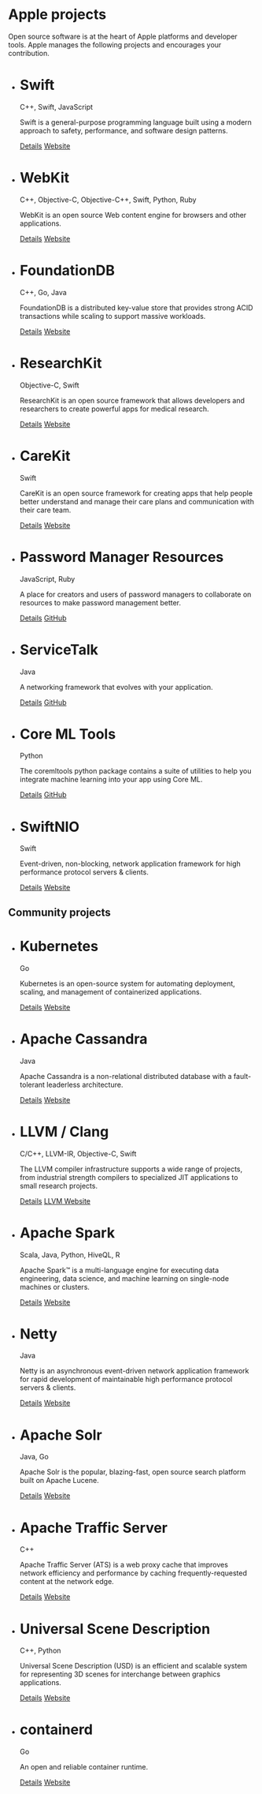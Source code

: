 Apple projects
==========

Open source software is at the heart of Apple platforms and developer tools. Apple manages the following projects and encourages your contribution.

* Swift
  ==========

  C++, Swift, JavaScript

  Swift is a general-purpose programming language built using a modern approach to safety, performance, and software design patterns.

  [Details](https://opensource.apple.com/projects/swift) [Website](https://swift.org/)

* WebKit
  ==========

  C++, Objective-C, Objective-C++, Swift, Python, Ruby

  WebKit is an open source Web content engine for browsers and other applications.

  [Details](https://opensource.apple.com/projects/webkit) [Website](https://webkit.org/)

* FoundationDB
  ==========

  C++, Go, Java

  FoundationDB is a distributed key-value store that provides strong ACID transactions while scaling to support massive workloads.

  [Details](https://opensource.apple.com/projects/foundationdb) [Website](https://www.foundationdb.org/)

* ResearchKit
  ==========

  Objective-C, Swift

  ResearchKit is an open source framework that allows developers and researchers to create powerful apps for medical research.

  [Details](https://opensource.apple.com/projects/researchkit) [Website](https://www.researchandcare.org/researchkit/)

* CareKit
  ==========

  Swift

  CareKit is an open source framework for creating apps that help people better understand and manage their care plans and communication with their care team.

  [Details](https://opensource.apple.com/projects/carekit) [Website](https://www.researchandcare.org/carekit/)

* Password Manager Resources
  ==========

  JavaScript, Ruby

  A place for creators and users of password managers to collaborate on resources to make password management better.

  [Details](https://opensource.apple.com/projects/password-manager-resources) [GitHub](https://github.com/apple/password-manager-resources)

* ServiceTalk
  ==========

  Java

  A networking framework that evolves with your application.

  [Details](https://opensource.apple.com/projects/servicetalk) [GitHub](https://github.com/apple/servicetalk)

* Core ML Tools
  ==========

  Python

  The coremltools python package contains a suite of utilities to help you integrate machine learning into your app using Core ML.

  [Details](https://opensource.apple.com/projects/coreml-tools) [GitHub](https://github.com/apple/coremltools)

* SwiftNIO
  ==========

  Swift

  Event-driven, non-blocking, network application framework for high performance protocol servers & clients.

  [Details](https://opensource.apple.com/projects/swiftnio) [Website](https://swift.org/server)

Community projects
----------

* Kubernetes
  ==========

  Go

  Kubernetes is an open-source system for automating deployment, scaling, and management of containerized applications.

  [Details](https://opensource.apple.com/projects/kubernetes) [Website](https://kubernetes.io/)

* Apache Cassandra
  ==========

  Java

  Apache Cassandra is a non-relational distributed database with a fault-tolerant leaderless architecture.

  [Details](https://opensource.apple.com/projects/cassandra) [Website](https://cassandra.apache.org/)

* LLVM / Clang
  ==========

  C/C++, LLVM-IR, Objective-C, Swift

  The LLVM compiler infrastructure supports a wide range of projects, from industrial strength compilers to specialized JIT applications to small research projects.

  [Details](https://opensource.apple.com/projects/llvm-clang) [LLVM Website](https://llvm.org/)

* Apache Spark
  ==========

  Scala, Java, Python, HiveQL, R

  Apache Spark™ is a multi-language engine for executing data engineering, data science, and machine learning on single-node machines or clusters.

  [Details](https://opensource.apple.com/projects/spark) [Website](https://spark.apache.org/)

* Netty
  ==========

  Java

  Netty is an asynchronous event-driven network application framework for rapid development of maintainable high performance protocol servers & clients.

  [Details](https://opensource.apple.com/projects/netty) [Website](https://netty.io/)

* Apache Solr
  ==========

  Java, Go

  Apache Solr is the popular, blazing-fast, open source search platform built on Apache Lucene.

  [Details](https://opensource.apple.com/projects/solr) [Website](https://solr.apache.org/)

* Apache Traffic Server
  ==========

  C++

  Apache Traffic Server (ATS) is a web proxy cache that improves network efficiency and performance by caching frequently-requested content at the network edge.

  [Details](https://opensource.apple.com/projects/traffic-server) [Website](https://trafficserver.apache.org/)

* Universal Scene Description
  ==========

  C++, Python

  Universal Scene Description (USD) is an efficient and scalable system for representing 3D scenes for interchange between graphics applications.

  [Details](https://opensource.apple.com/projects/usd) [Website](https://graphics.pixar.com/usd/release/index.html)

* containerd
  ==========

  Go

  An open and reliable container runtime.

  [Details](https://opensource.apple.com/projects/containerd) [Website](https://containerd.io/)
